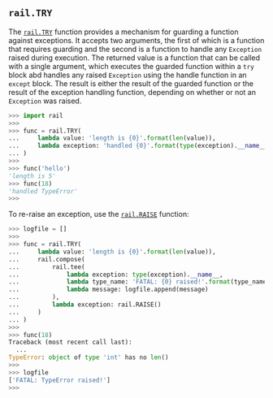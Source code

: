 ## `rail.TRY`

The [`rail.TRY`](#railtry) function provides a mechanism for guarding a function against exceptions. It accepts two arguments, the first of which is a function that requires guarding and the second is a function to handle any `Exception` raised during execution. The returned value is a function that can be called with a single argument, which executes the guarded function within a `try` block abd handles any raised `Exception` using the handle function in an `except` block. The result is either the result of the guarded function or the result of the exception handling function, depending on whether or not an `Exception` was raised.

```python
>>> import rail
>>>
>>> func = rail.TRY(
...     lambda value: 'length is {0}'.format(len(value)),
...     lambda exception: 'handled {0}'.format(type(exception).__name__)
... )
>>>
>>> func('hello')
'length is 5'
>>> func(18)
'handled TypeError'
>>>
```

To re-raise an exception, use the [`rail.RAISE`](./rail.RAISE.md#railraise) function:

```python
>>> logfile = []
>>>
>>> func = rail.TRY(
...     lambda value: 'length is {0}'.format(len(value)),
...     rail.compose(
...         rail.tee(
...             lambda exception: type(exception).__name__,
...             lambda type_name: 'FATAL: {0} raised!'.format(type_name),
...             lambda message: logfile.append(message)
...         ),
...         lambda exception: rail.RAISE()
...     )
... )
>>>
>>> func(18)
Traceback (most recent call last):
  ...
TypeError: object of type 'int' has no len()
>>>
>>> logfile
['FATAL: TypeError raised!']
>>>
```
